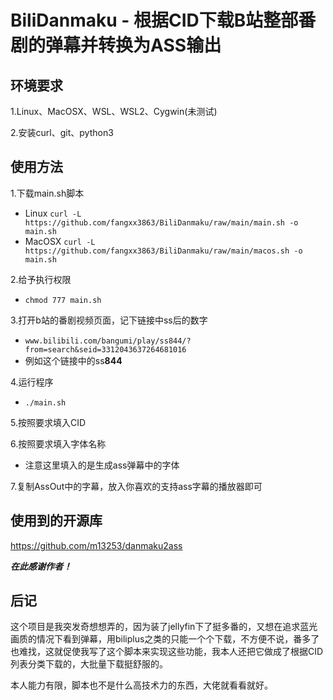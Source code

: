 # BiliDanmaku - 根据CID下载B站整部番剧的弹幕并转换为ASS输出
## 环境要求
1.Linux、MacOSX、WSL、WSL2、Cygwin(未测试)

2.安装curl、git、python3
## 使用方法
1.下载main.sh脚本
  - Linux ```curl -L https://github.com/fangxx3863/BiliDanmaku/raw/main/main.sh -o main.sh```
  - MacOSX ```curl -L https://github.com/fangxx3863/BiliDanmaku/raw/main/macos.sh -o main.sh```
  
2.给予执行权限
  - ```chmod 777 main.sh```
  
3.打开b站的番剧视频页面，记下链接中ss后的数字
  - ```www.bilibili.com/bangumi/play/ss844/?from=search&seid=3312043637264681016```
  - 例如这个链接中的ss**844** 

4.运行程序
  - ```./main.sh```
  
5.按照要求填入CID

6.按照要求填入字体名称
  - 注意这里填入的是生成ass弹幕中的字体

7.复制AssOut中的字幕，放入你喜欢的支持ass字幕的播放器即可

## 使用到的开源库
https://github.com/m13253/danmaku2ass

***在此感谢作者！***

## 后记
这个项目是我突发奇想想弄的，因为装了jellyfin下了挺多番的，又想在追求蓝光画质的情况下看到弹幕，用biliplus之类的只能一个个下载，不方便不说，番多了也难找，这就促使我写了这个脚本来实现这些功能，我本人还把它做成了根据CID列表分类下载的，大批量下载挺舒服的。

本人能力有限，脚本也不是什么高技术力的东西，大佬就看看就好。
